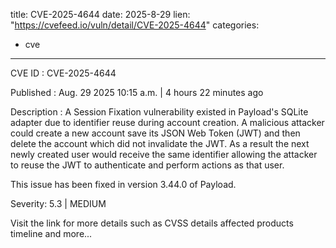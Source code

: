  
title: CVE-2025-4644
date: 2025-8-29
lien: "https://cvefeed.io/vuln/detail/CVE-2025-4644"
categories:
  - cve
---

CVE ID : CVE-2025-4644

Published :  Aug. 29
2025
10:15 a.m. | 4 hours
22 minutes ago

Description : A Session Fixation vulnerability existed in Payload's SQLite adapter due to identifier reuse during account creation. A malicious attacker could create a new account
save its JSON Web Token (JWT)
and then delete the account
which did not invalidate the JWT. As a result
the next newly created user would receive the same identifier
allowing the attacker to reuse the JWT to authenticate and perform actions as that user.

This issue has been fixed in version 3.44.0 of Payload.

Severity: 5.3 | MEDIUM

Visit the link for more details
such as CVSS details
affected products
timeline
and more...
